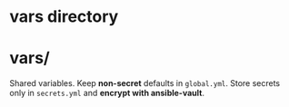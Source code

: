 # vars directory
# vars/

Shared variables. Keep **non-secret** defaults in `global.yml`.
Store secrets only in `secrets.yml` and **encrypt with ansible-vault**.

